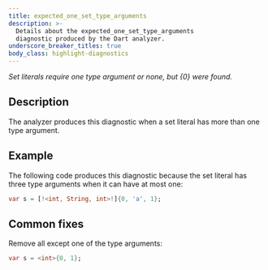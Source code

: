 ```yaml
---
title: expected_one_set_type_arguments
description: >-
  Details about the expected_one_set_type_arguments
  diagnostic produced by the Dart analyzer.
underscore_breaker_titles: true
body_class: highlight-diagnostics
---
```


_Set literals require one type argument or none, but {0} were found._

## Description

The analyzer produces this diagnostic when a set literal has more than one
type argument.

## Example

The following code produces this diagnostic because the set literal has
three type arguments when it can have at most one:

```dart
var s = [!<int, String, int>!]{0, 'a', 1};
```

## Common fixes

Remove all except one of the type arguments:

```dart
var s = <int>{0, 1};
```
